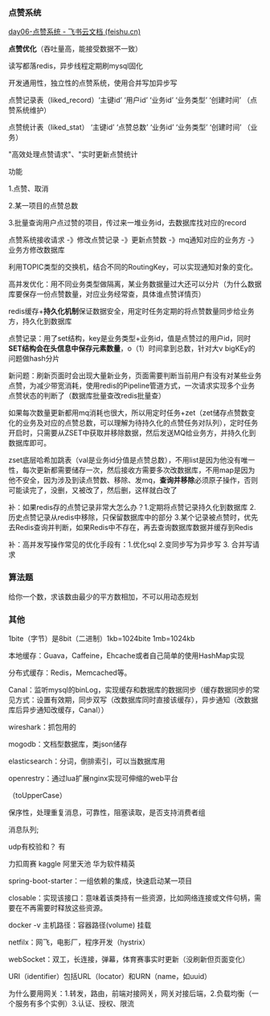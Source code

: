 ### 点赞系统

[day06-点赞系统 - 飞书云文档 (feishu.cn)](https://b11et3un53m.feishu.cn/wiki/wikcnYCUX9L5acU0mSpVHT4gPBg)

**点赞优化**（吞吐量高，能接受数据不一致）

读写都落redis，异步线程定期刷mysql固化

开发通用性，独立性的点赞系统，使用合并写加异步写

点赞记录表（liked_record）‘主键id’ ‘用户id’ ‘业务id’ ‘业务类型’ ‘创建时间’ （点赞系统维护）

点赞统计表（liked_stat） ‘主键id’ ‘点赞总数’ ‘业务id’ ‘业务类型’ ‘创建时间’	（业务）

 "高效处理点赞请求"、"实时更新点赞统计

功能

1.点赞、取消

2.某一项目的点赞总数

3.批量查询用户点过赞的项目，传过来一堆业务id，去数据库找对应的record



点赞系统接收请求 -》修改点赞记录 -》更新点赞数 -》mq通知对应的业务方 -》 业务方修改数据库

利用TOPIC类型的交换机，结合不同的RoutingKey，可以实现通知对象的变化。

高并发优化：用不同业务类型做隔离，某业务数据量过大还可以分片（为什么数据库要保存一份点赞数量，对应业务经常查，具体谁点赞详情页）

redis缓存+**持久化机制**保证数据安全，用定时任务定期的将点赞数量同步给业务方，持久化到数据库

点赞记录：用了set结构，key是业务类型+业务id，值是点赞过的用户id，同时**SET结构会在头信息中保存元素数量**，o（1）时间拿到总数，针对大v bigKEy的问题做hash分片

新问题：刷新页面时会出现大量新业务，页面需要判断当前用户有没有对某些业务点赞，为减少带宽消耗，使用redis的Pipeline管道方式，一次请求实现多个业务点赞状态的判断了（数据库批量查改redis批量查）

如果每次数量更新都用mq消耗也很大，所以用定时任务+zet（zet储存点赞数变化的业务及对应的点赞总数，可以理解为待持久化的点赞任务对队列），定时任务开启时，只需要从ZSET中获取并移除数据，然后发送MQ给业务方，并持久化到数据库即可。

zset底层哈希加跳表（val是业务id分值是点赞总数），不用list是因为他没有唯一性，每次更新都需要储存一次，然后接收方需要多次改数据库，不用map是因为他不安全，因为涉及到读点赞数、移除、发mq，**查询并移除**必须原子操作，否则可能读完了，没删，又被改了，然后删，这样就白改了

补：如果redis存的点赞记录非常大怎么办？1.定期将点赞记录持久化到数据库 2.历史点赞记录从redis中移除，只保留数据库中的部分 3.某个记录被点赞时，优先去Redis查询并判断，如果Redis中不存在，再去查询数据库数据并缓存到Redis

补：高并发写操作常见的优化手段有：1.优化sql 2.变同步写为异步写 3. 合并写请求



### 算法题


给你一个数，求该数由最少的平方数相加，不可以用动态规划

### 其他

1bite（字节）是8bit（二进制）1kb=1024bite 1mb=1024kb

本地缓存：Guava，Caffeine，Ehcache或者自己简单的使用HashMap实现

分布式缓存：Redis，Memcached等。

Canal：监听mysql的binLog，实现缓存和数据库的数据同步（缓存数据同步的常见方式：设置有效期，同步双写（改数据库同时直接该缓存），异步通知（改数据库后异步通知改缓存，Canal））

wireshark：抓包用的

mogodb：文档型数据库，类json储存

elasticsearch：分词，倒排索引，可以当数据库用

openrestry：通过lua扩展nginx实现可伸缩的web平台

（toUpperCase）				

保序性，处理重复消息，可靠性，阻塞读取，是否支持消费者组

消息队列;

udp有校验和？ 有



力扣周赛
kaggle
阿里天池
华为软件精英



spring-boot-starter：一组依赖的集成，快速启动某一项目

closable：实现该接口：意味着该类持有一些资源，比如网络连接或文件句柄，需要在不再需要时释放这些资源。

docker -v 主机路径：容器路径(volume) 挂载

netfilx：网飞，电影厂，程序开发（hystrix）

webSocket：双工，长连接，弹幕，体育赛事实时更新（没刷新但页面变化）

URI（identifier）包括URL（locator）和URN（name，如uuid）

为什么要用网关：1.转发，路由，前端对接网关，网关对接后端，2.负载均衡（一个服务有多个实例）3.认证、授权、限流









